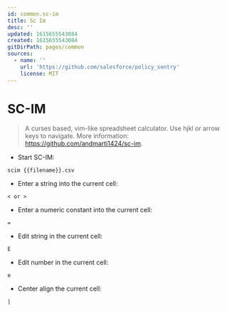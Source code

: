 ```yaml
---
id: common.sc-im
title: Sc Im
desc: ''
updated: 1615655543084
created: 1615655543084
gitDirPath: pages/common
sources:
  - name: ''
    url: 'https://github.com/salesforce/policy_sentry'
    license: MIT
---
```

# SC-IM

> A curses based, vim-like spreadsheet calculator.
> Use hjkl or arrow keys to navigate.
> More information: <https://github.com/andmarti1424/sc-im>.

- Start SC-IM:

`scim {{filename}}.csv`

- Enter a string into the current cell:

`< or >`

- Enter a numeric constant into the current cell:

`=`

- Edit string in the current cell:

`E`

- Edit number in the current cell:

`e`

- Center align the current cell:

`|`

